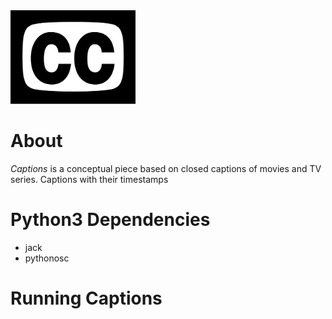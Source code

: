 <img src="./images/cc.png" width="200" />

# About

*Captions* is a conceptual piece based on 
closed captions of movies and TV series.
Captions with their timestamps 

# Python3 Dependencies

- jack
- pythonosc


# Running Captions
